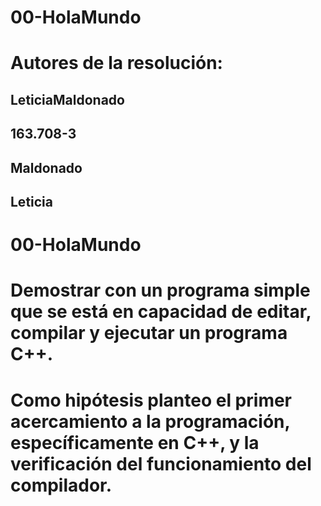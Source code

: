 # 00-HolaMundo
# Autores de la resolución:
## LeticiaMaldonado
## 163.708-3
## Maldonado
## Leticia
# 00-HolaMundo
# Demostrar con un programa simple que se está en capacidad de editar, compilar y ejecutar un programa C++.
# Como hipótesis planteo el primer acercamiento a la programación, específicamente en C++, y la verificación del funcionamiento del compilador.
